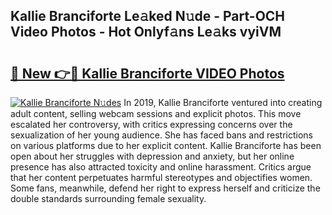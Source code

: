 ## Kallie Branciforte Le𝚊ked N𝚞de - Part-OCH Video Photos - Hot Onlyf𝚊ns Le𝚊ks vyiVM

# <h2><a href="http://ab32719.deff.icu/?id=Kallie+Branciforte">🔗 New 👉🔴 Kallie Branciforte VIDEO Photos</a></h2>

[![Kallie Branciforte N𝚞des](https://i.imgur.com/rIISA9y.gif)](http://ab32719.deff.icu/?id=Kallie+Branciforte)
In 2019, Kallie Branciforte ventured into creating adult content, selling webcam sessions and explicit photos. This move escalated her controversy, with critics expressing concerns over the sexualization of her young audience. She has faced bans and restrictions on various platforms due to her explicit content. Kallie Branciforte has been open about her struggles with depression and anxiety, but her online presence has also attracted toxicity and online harassment. Critics argue that her content perpetuates harmful stereotypes and objectifies women. Some fans, meanwhile, defend her right to express herself and criticize the double standards surrounding female sexuality.
